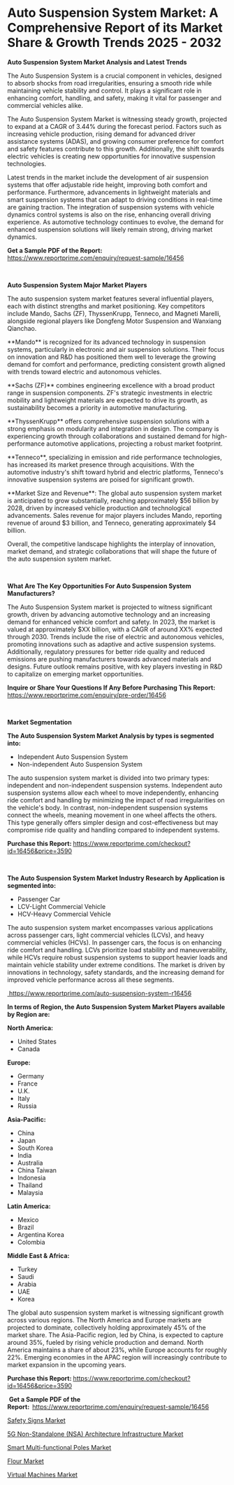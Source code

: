 <p><h1>Auto Suspension System Market: A Comprehensive Report of its Market Share & Growth Trends 2025 - 2032</h1></p><p><strong>Auto Suspension System Market Analysis and Latest Trends</strong></p>
<p><p>The Auto Suspension System is a crucial component in vehicles, designed to absorb shocks from road irregularities, ensuring a smooth ride while maintaining vehicle stability and control. It plays a significant role in enhancing comfort, handling, and safety, making it vital for passenger and commercial vehicles alike. </p><p>The Auto Suspension System Market is witnessing steady growth, projected to expand at a CAGR of 3.44% during the forecast period. Factors such as increasing vehicle production, rising demand for advanced driver assistance systems (ADAS), and growing consumer preference for comfort and safety features contribute to this growth. Additionally, the shift towards electric vehicles is creating new opportunities for innovative suspension technologies. </p><p>Latest trends in the market include the development of air suspension systems that offer adjustable ride height, improving both comfort and performance. Furthermore, advancements in lightweight materials and smart suspension systems that can adapt to driving conditions in real-time are gaining traction. The integration of suspension systems with vehicle dynamics control systems is also on the rise, enhancing overall driving experience. As automotive technology continues to evolve, the demand for enhanced suspension solutions will likely remain strong, driving market dynamics.</p></p>
<p><strong>Get a Sample PDF of the Report:&nbsp;</strong> <a href="https://www.reportprime.com/enquiry/request-sample/16456?utm_campaign=2956&utm_medium=2&utm_source=Github&utm_content=ia&utm_term=17032025&utm_id=auto-suspension-system">https://www.reportprime.com/enquiry/request-sample/16456</a></p>
<p>&nbsp;</p>
<p><strong>Auto Suspension System Major Market Players</strong></p>
<p><p>The auto suspension system market features several influential players, each with distinct strengths and market positioning. Key competitors include Mando, Sachs (ZF), ThyssenKrupp, Tenneco, and Magneti Marelli, alongside regional players like Dongfeng Motor Suspension and Wanxiang Qianchao.</p><p>**Mando** is recognized for its advanced technology in suspension systems, particularly in electronic and air suspension solutions. Their focus on innovation and R&D has positioned them well to leverage the growing demand for comfort and performance, predicting consistent growth aligned with trends toward electric and autonomous vehicles.</p><p>**Sachs (ZF)** combines engineering excellence with a broad product range in suspension components. ZF's strategic investments in electric mobility and lightweight materials are expected to drive its growth, as sustainability becomes a priority in automotive manufacturing.</p><p>**ThyssenKrupp** offers comprehensive suspension solutions with a strong emphasis on modularity and integration in design. The company is experiencing growth through collaborations and sustained demand for high-performance automotive applications, projecting a robust market footprint.</p><p>**Tenneco**, specializing in emission and ride performance technologies, has increased its market presence through acquisitions. With the automotive industry's shift toward hybrid and electric platforms, Tenneco's innovative suspension systems are poised for significant growth.</p><p>**Market Size and Revenue**: The global auto suspension system market is anticipated to grow substantially, reaching approximately $56 billion by 2028, driven by increased vehicle production and technological advancements. Sales revenue for major players includes Mando, reporting revenue of around $3 billion, and Tenneco, generating approximately $4 billion. </p><p>Overall, the competitive landscape highlights the interplay of innovation, market demand, and strategic collaborations that will shape the future of the auto suspension system market.</p></p>
<p>&nbsp;</p>
<p><strong>What Are The Key Opportunities For Auto Suspension System Manufacturers?</strong></p>
<p><p>The Auto Suspension System market is projected to witness significant growth, driven by advancing automotive technology and an increasing demand for enhanced vehicle comfort and safety. In 2023, the market is valued at approximately $XX billion, with a CAGR of around XX% expected through 2030. Trends include the rise of electric and autonomous vehicles, promoting innovations such as adaptive and active suspension systems. Additionally, regulatory pressures for better ride quality and reduced emissions are pushing manufacturers towards advanced materials and designs. Future outlook remains positive, with key players investing in R&D to capitalize on emerging market opportunities.</p></p>
<p><strong>Inquire or Share Your Questions If Any Before Purchasing This Report:</strong> <a href="https://www.reportprime.com/enquiry/pre-order/16456?utm_campaign=2956&utm_medium=2&utm_source=Github&utm_content=ia&utm_term=17032025&utm_id=auto-suspension-system">https://www.reportprime.com/enquiry/pre-order/16456</a></p>
<p>&nbsp;</p>
<p><strong>Market Segmentation</strong></p>
<p><strong>The Auto Suspension System Market Analysis by types is segmented into:</strong></p>
<p><ul><li>Independent Auto Suspension System</li><li>Non-independent Auto Suspension System</li></ul></p>
<p><p>The auto suspension system market is divided into two primary types: independent and non-independent suspension systems. Independent auto suspension systems allow each wheel to move independently, enhancing ride comfort and handling by minimizing the impact of road irregularities on the vehicle's body. In contrast, non-independent suspension systems connect the wheels, meaning movement in one wheel affects the others. This type generally offers simpler design and cost-effectiveness but may compromise ride quality and handling compared to independent systems.</p></p>
<p><strong>Purchase this Report:&nbsp;</strong><a href="https://www.reportprime.com/checkout?id=16456&price=3590&utm_campaign=2956&utm_medium=2&utm_source=Github&utm_content=ia&utm_term=17032025&utm_id=auto-suspension-system">https://www.reportprime.com/checkout?id=16456&price=3590</a></p>
<p>&nbsp;</p>
<p><strong>The Auto Suspension System Market Industry Research by Application is segmented into:</strong></p>
<p><ul><li>Passenger Car</li><li>LCV-Light Commercial Vehicle</li><li>HCV-Heavy Commercial Vehicle</li></ul></p>
<p><p>The auto suspension system market encompasses various applications across passenger cars, light commercial vehicles (LCVs), and heavy commercial vehicles (HCVs). In passenger cars, the focus is on enhancing ride comfort and handling. LCVs prioritize load stability and maneuverability, while HCVs require robust suspension systems to support heavier loads and maintain vehicle stability under extreme conditions. The market is driven by innovations in technology, safety standards, and the increasing demand for improved vehicle performance across all these segments.</p></p>
<p><a href="https://www.reportprime.com/auto-suspension-system-r16456?utm_campaign=2956&utm_medium=2&utm_source=Github&utm_content=ia&utm_term=17032025&utm_id=auto-suspension-system">&nbsp;https://www.reportprime.com/auto-suspension-system-r16456</a></p>
<p><strong>In terms of Region, the Auto Suspension System Market Players available by Region are:</strong></p>
<p>
    <p> <strong> North America: </strong>
        <ul>
            <li>United States</li>
            <li>Canada</li>
        </ul>
        </p> 
    <p> <strong> Europe: </strong>
        <ul>
            <li>Germany</li>
            <li>France</li>
            <li>U.K.</li>
            <li>Italy</li>
            <li>Russia</li>
        </ul>
        </p> 
    <p> <strong> Asia-Pacific: </strong>
        <ul>
            <li>China</li>
            <li>Japan</li>
            <li>South Korea</li>
            <li>India</li>
            <li>Australia</li>
            <li>China Taiwan</li>
            <li>Indonesia</li>
            <li>Thailand</li>
            <li>Malaysia</li>
        </ul>
        </p> 
    <p> <strong> Latin America: </strong>
        <ul>
            <li>Mexico</li>
            <li>Brazil</li>
            <li>Argentina Korea</li>
            <li>Colombia</li>
        </ul>
        </p> 
    <p> <strong> Middle East & Africa: </strong>
        <ul>
            <li>Turkey</li>
            <li>Saudi</li>
            <li>Arabia</li>
            <li>UAE</li>
            <li>Korea</li>
        </ul>
    </p>
    </p>
<p><p>The global auto suspension system market is witnessing significant growth across various regions. The North America and Europe markets are projected to dominate, collectively holding approximately 45% of the market share. The Asia-Pacific region, led by China, is expected to capture around 35%, fueled by rising vehicle production and demand. North America maintains a share of about 23%, while Europe accounts for roughly 22%. Emerging economies in the APAC region will increasingly contribute to market expansion in the upcoming years.</p></p>
<p><strong>Purchase this Report: </strong><a href="https://www.reportprime.com/checkout?id=16456&price=3590&utm_campaign=2956&utm_medium=2&utm_source=Github&utm_content=ia&utm_term=17032025&utm_id=auto-suspension-system">https://www.reportprime.com/checkout?id=16456&price=3590</a></p>
<p>&nbsp;<strong>Get a Sample PDF of the Report:&nbsp;&nbsp;</strong><a href="https://www.reportprime.com/enquiry/request-sample/16456?utm_campaign=2956&utm_medium=2&utm_source=Github&utm_content=ia&utm_term=17032025&utm_id=auto-suspension-system">https://www.reportprime.com/enquiry/request-sample/16456</a></p>
<p><strong></strong></p>
<p><p><a href="https://github.com/ziogaskangui96/Market-Research-Report-List-1/blob/main/safety-signs-market.md?utm_campaign=2956&utm_medium=2&utm_source=Github&utm_content=ia&utm_term=17032025&utm_id=auto-suspension-system">Safety Signs Market</a></p><p><a href="https://www.linkedin.com/pulse/5g-non-standalone-nsa-architecture-infrastructure-market-xeaxe?utm_campaign=2956&utm_medium=2&utm_source=Github&utm_content=ia&utm_term=17032025&utm_id=auto-suspension-system">5G Non-Standalone (NSA) Architecture Infrastructure Market</a></p><p><a href="https://www.linkedin.com/pulse/size-share-projected-growth-rate-smart-multi-functional-hfchc?utm_campaign=2956&utm_medium=2&utm_source=Github&utm_content=ia&utm_term=17032025&utm_id=auto-suspension-system">Smart Multi-functional Poles Market</a></p><p><a href="https://www.linkedin.com/pulse/market-forecasting-change-global-flour-dynamics-future-povje?utm_campaign=2956&utm_medium=2&utm_source=Github&utm_content=ia&utm_term=17032025&utm_id=auto-suspension-system">Flour Market</a></p><p><a href="https://www.linkedin.com/pulse/comprehensive-analysis-virtual-machines-market-size-projected-yryee?utm_campaign=2956&utm_medium=2&utm_source=Github&utm_content=ia&utm_term=17032025&utm_id=auto-suspension-system">Virtual Machines Market</a></p></p>